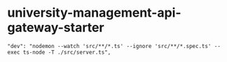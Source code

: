 # university-management-api-gateway-starter

    "dev": "nodemon --watch 'src/**/*.ts' --ignore 'src/**/*.spec.ts' --exec ts-node -T ./src/server.ts",
